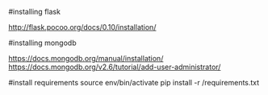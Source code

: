 #installing flask

http://flask.pocoo.org/docs/0.10/installation/

#installing mongodb

https://docs.mongodb.org/manual/installation/
https://docs.mongodb.org/v2.6/tutorial/add-user-administrator/

#install requirements
source env/bin/activate
pip install -r /requirements.txt


